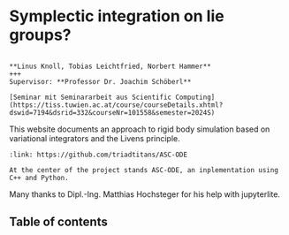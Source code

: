 # Symplectic integration on lie groups?
````{card}

**Linus Knoll, Tobias Leichtfried, Norbert Hammer**
+++
Supervisor: **Professor Dr. Joachim Schöberl**

[Seminar mit Seminararbeit aus Scientific Computing](https://tiss.tuwien.ac.at/course/courseDetails.xhtml?dswid=7194&dsrid=332&courseNr=101558&semester=2024S)
````

<!---
This seminar paper deals with the simulation of rigid bodies.
The main part of the corresponding seminar was the development of rigid body simulation framework ASC-ODE.
The latter implements lagrangian mechanics and an ODE solver as well as a novel algorithm based on the Discontinuous galerkin method.
--->

This website documents an approach to rigid body simulation based on variational integrators and the Livens principle.


````{card} [ASC-ODE](https://github.com/triadtitans/ASC-ODE)
:link: https://github.com/triadtitans/ASC-ODE

At the center of the project stands ASC-ODE, an inplementation using C++ and Python.
````

Many thanks to Dipl.-Ing. Matthias Hochsteger for his help with jupyterlite.



## Table of contents

```{tableofcontents}
```

